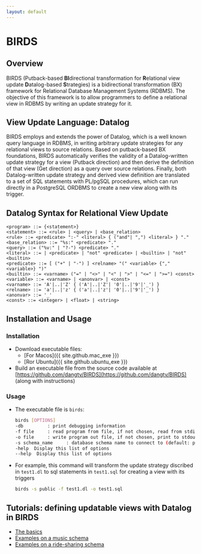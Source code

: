 ```yaml
---
layout: default
---
```


# BIRDS

## Overview

BIRDS (Putback-based **BI**directional transformation for **R**elational view update **D**atalog-based **S**trategies) is a bidirectional transformation (BX) framework for Relational Database Management Systems (RDBMS). The objective of this framework is to allow programmers to define a relational view in RDBMS by writing an update strategy for it.

## View Update Language: Datalog

BIRDS employs and extends the power of Datalog, which is a well known query language in RDBMS, in writing arbitrary update strategies for any relational views to source relations. Based on putback-based BX foundations, BIRDS automatically verifies the validity of a Datalog-written update strategy for a view (Putback direction) and then derive the definition of that view (Get direction) as a query over source relations. Finally, both Datalog-written update strategy and derived view definition are translated to a set of SQL statements with PL/pgSQL procedures, which can run directly in a PostgreSQL ORDBMS to create a new view along with its trigger.

<!-- The syntax for Datalog in writing relational view update strategies is discribed in [Update Datalog Syntax](syntax.html) -->

<!-- A view should be defined through a view update strategy to the base relations rather than a query over them. -->

<!-- {% include_relative syntax.md %} -->

## Datalog Syntax for Relational View Update

```text
<program> ::= {<statement>}
<statement> ::= <rule> | <query> | <base_relation>
<rule> ::= <predicate> ":-" <literal> { ("and"| ",") <literal> } "."
<base_relation> ::= "%s:" <predicate> "."
<query> ::= ("%v:" | "?-") <predicate> "."
<literal> ::= | <predicate> | "not" <predicate> | <builtin> | "not" <builtin>
<predicate> ::= [ ("+" | "-") ] <relname> "(" <variable> {"," <variable>} ")"
<builtin> ::= <varname> ("=" | "<>" | "<" | ">" | "<=" | ">=") <const>
<variable> ::= <varname> | <anonvar> | <const>
<varname> ::= 'A'|..|'Z' { ('A'|..|'Z'| '0'|..|'9'|'_') }
<relname> ::= 'a'|..|'z' { ('a'|..|'z'| '0'|..|'9'|'_') }
<anonvar> ::= '_'
<const> ::= <integer> | <float> | <string>
```

## Installation and Usage

### Installation

* Download executable files:
  * [For Macos]({{ site.github.mac_exe }})
  * [Ror Ubuntu]({{ site.github.ubuntu_exe }})
  <!-- * [Older versions](https://github.com/dangtv/BIRDS/releases) -->
* Build an executable file from the source code available at [https://github.com/dangtv/BIRDS](https://github.com/dangtv/BIRDS) (along with instructions)

### Usage

* The executable file is `birds`:

    ```bash
    birds [OPTIONS]
    -db         : print debugging information
    -f file     : read program from file, if not chosen, read from stdin
    -o file     : write program out file, if not chosen, print to stdout
    -s schema_name     : database schema name to connect to (default: public)
    -help  Display this list of options
    --help  Display this list of options
    ```

* For example, this command will transform the update strategy discribed in `test1.dl` to sql statements in `test1.sql` for creating a view with its triggers
    ```bash
    birds -s public -f test1.dl -o test1.sql
    ```

## Tutorials: defining updatable views with Datalog in BIRDS

* [The basics](basic-tutorial.html)
* [Examples on a music schema](music-tutorial.html)
* [Examples on a ride-sharing schema](ridesharing-tutorial.html)